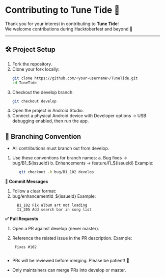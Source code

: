 # Contributing to Tune Tide 🎵

Thank you for your interest in contributing to **Tune Tide**!  
We welcome contributions during Hacktoberfest and beyond 🚀  

---

## 🛠 Project Setup

1. Fork the repository.  
2. Clone your fork locally:  
   ```bash
   git clone https://github.com/<your-username>/TuneTide.git
   cd TuneTide
3. Checkout the develop branch:
   ```bash
   git checkout develop

4. Open the project in Android Studio.
5. Connect a physical Android device with Developer options → USB debugging enabled, then run the app.

## 🌿 Branching Convention
-  All contributions must branch out from develop.

1. Use these conventions for branch names:
    a. Bug fixes → bug/B1_${issueId}
    b. Enhancements → feature/I1_${issueId}
   Example:
   ```bash
      git checkout -b bug/B1_102 develop

**📝 Commit Messages**
  1. Follow a clear format:
  2. bug/enhancementId_${issueId}
     Example:
     ```
       B1_102 Fix album art not loading 
       I1_205 Add search bar in song list 

**✅ Pull Requests**
1. Open a PR against develop (never master).

2. Reference the related issue in the PR description.
   Example:
   ```
    Fixes #102

   
- PRs will be reviewed before merging. Please be patient! 🙌

- Only maintainers can merge PRs into develop or master.
